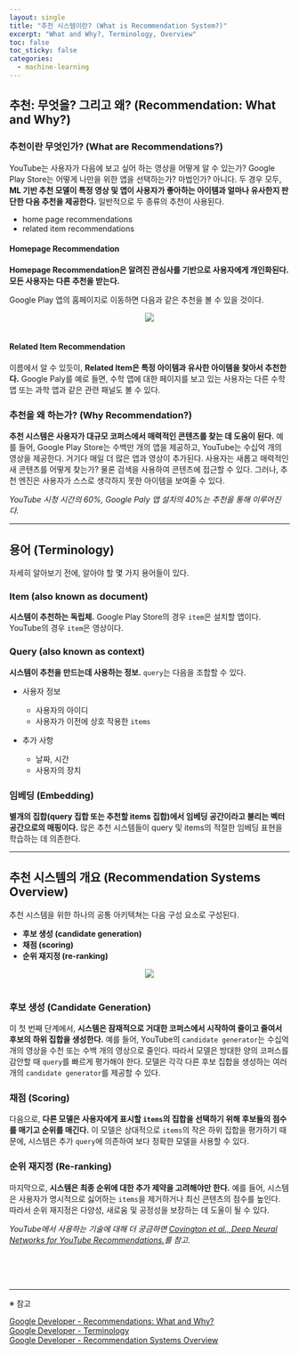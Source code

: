 ```yaml
---
layout: single
title: "추천 시스템이란? (What is Recommendation System?)"
excerpt: "What and Why?, Terminology, Overview"
toc: false
toc_sticky: false
categories:
  - machine-learning
---
```



## 추천: 무엇을? 그리고 왜? (Recommendation: What and Why?)


### 추천이란 무엇인가? (What are Recommendations?)

YouTube는 사용자가 다음에 보고 싶어 하는 영상을 어떻게 알 수 있는가? Google Play Store는 어떻게 나만을 위한 앱을 선택하는가? 마법인가? 아니다. 두 경우 모두, **ML 기반 추천 모델이 특정 영상 및 앱이 사용자가 좋아하는 아이템과 얼마나 유사한지 판단한 다음 추천을 제공한다.** 일반적으로 두 종류의 추천이 사용된다.
- home page recommendations
- related item recommendations


#### Homepage Recommendation

**Homepage Recommendation은 알려진 관심사를 기반으로 사용자에게 개인화된다. 모든 사용자는 다른 추천을 받는다.**

Google Play 앱의 홈페이지로 이동하면 다음과 같은 추천을 볼 수 있을 것이다.

<center><img src="{{site.baseurl}}/assets/images/recommendation1.png" /></center><br>


#### Related Item Recommendation

이름에서 알 수 있듯이, **Related Item은 특정 아이템과 유사한 아이템을 찾아서 추천한다.** Google Paly를 예로 들면, 수학 앱에 대한 페이지를 보고 있는 사용자는 다른 수학 앱 또는 과학 앱과 같은 관련 패널도 볼 수 있다.


### 추천을 왜 하는가? (Why Recommendation?)

**추천 시스템은 사용자가 대규모 코퍼스에서 매력적인 콘텐츠를 찾는 데 도움이 된다.** 예를 들어, Google Play Store는 수백만 개의 앱을 제공하고, YouTube는 수십억 개의 영상을 제공한다. 거기다 매일 더 많은 앱과 영상이 추가된다. 사용자는 새롭고 매력적인 새 콘텐츠를 어떻게 찾는가? 물론 검색을 사용하여 콘텐츠에 접근할 수 있다. 그러나, 추천 엔진은 사용자가 스스로 생각하지 못한 아이템을 보여줄 수 있다.


*YouTube 시청 시간의 60%, Google Paly 앱 설치의 40%는 추천을 통해 이루어진다.*


---
## 용어 (Terminology)

자세히 알아보기 전에, 알아야 할 몇 가지 용어들이 있다.


### Item (also known as document)

**시스템이 추천하는 독립체.** Google Play Store의 경우 `item`은 설치할 앱이다. YouTube의 경우 `item`은 영상이다.


### Query (also known as context)

**시스템이 추천을 만드는데 사용하는 정보.** `query`는 다음을 조합할 수 있다.
- 사용자 정보
  - 사용자의 아이디
  - 사용자가 이전에 상호 작용한 `items`

- 추가 사항
  - 날짜, 시간
  - 사용자의 장치


### 임베딩 (Embedding)

**별개의 집합(query 집합 또는 추천할 items 집합)에서 임베딩 공간이라고 불리는 벡터 공간으로의 매핑이다.** 많은 추천 시스템들이 query 및 items의 적절한 임베딩 표현을 학습하는 데 의존한다.


---
## 추천 시스템의 개요 (Recommendation Systems Overview)

추천 시스템을 위한 하나의 공통 아키텍쳐는 다음 구성 요소로 구성된다.
- **후보 생성 (candidate generation)**
- **채점 (scoring)**
- **순위 재지정 (re-ranking)**

<center><img src="{{site.baseurl}}/assets/images/recommendation2.png" /></center><br>


### 후보 생성 (Candidate Generation)

이 첫 번째 단계에서, **시스템은 잠재적으로 거대한 코퍼스에서 시작하여 줄이고 줄여서 후보의 하위 집합을 생성한다.** 예를 들어, YouTube의 `candidate generator`는 수십억 개의 영상을 수천 또는 수백 개의 영상으로 줄인다. 따라서 모델은 방대한 양의 코퍼스를 감안할 때 `query`를 빠르게 평가해야 한다. 모델은 각각 다른 후보 집합을 생성하는 여러 개의 `candidate generator`를 제공할 수 있다.


### 채점 (Scoring)

다음으로, **다른 모델은 사용자에게 표시할 `items`의 집합을 선택하기 위해 후보들의 점수를 매기고 순위를 매긴다.** 이 모델은 상대적으로 `items`의 작은 하위 집합을 평가하기 때문에, 시스템은 추가 `query`에 의존하여 보다 정확한 모델을 사용할 수 있다.


### 순위 재지정 (Re-ranking)

마지막으로, **시스템은 최종 순위에 대한 추가 제약을 고려해야만 한다.** 예를 들어, 시스템은 사용자가 명시적으로 싫어하는 `items`을 제거하거나 최신 콘텐츠의 점수를 높인다. 따라서 순위 재지정은 다양성, 새로움 및 공정성을 보장하는 데 도울이 될 수 있다.

*YouTube에서 사용하는 기술에 대해 더 궁금하면 [Covington et al., Deep Neural Networks for YouTube Recommendations.](https://research.google/pubs/pub45530/)를 참고.*

<br>
<br>
<br>

---
※ 참고

[Google Developer - Recommendations: What and Why?](https://developers.google.com/machine-learning/recommendation/overview)<br>
[Google Developer - Terminology](https://developers.google.com/machine-learning/recommendation/overview/terminology)<br>
[Google Developer - Recommendation Systems Overview](https://developers.google.com/machine-learning/recommendation/overview/types)<br>